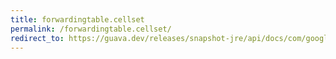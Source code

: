 ```yaml
---
title: forwardingtable.cellset
permalink: /forwardingtable.cellset/
redirect_to: https://guava.dev/releases/snapshot-jre/api/docs/com/google/common/collect/ForwardingTable.html#cellSet--
---
```


